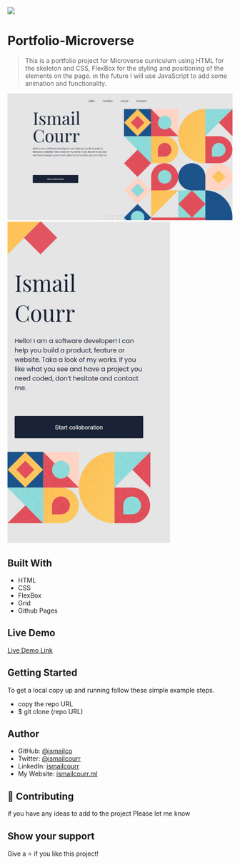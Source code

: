 ![](https://img.shields.io/badge/Microverse-blueviolet)

# Portfolio-Microverse

> This is a portfolio project for Microverse curriculum using HTML for the skeleton and CSS, FlexBox for the styling and positioning of the elements on the page. in the future I will use JavaScript to add some animation and functionality.

![screenshot](img/screenshot2.png)
![screenshot](img/screenshot.png)

## Built With

- HTML
- CSS
- FlexBox
- Grid
- Github Pages

## Live Demo

[Live Demo Link](https://ismailco.github.io/Microverse_Portfolio_bootstrap/)

## Getting Started

To get a local copy up and running follow these simple example steps.

- copy the repo URL
- $ git clone (repo URL)

## Author

- GitHub: [@ismailco](https://github.com/Ismailco)
- Twitter: [@ismailcourr](https://www.twitter.com/ismailcourr)
- LinkedIn: [ismailcourr](https://www.linkedin.com/in/ismailcourr/)
- My Website: [ismailcourr.ml](https://www.ismailcourr.ml)

## 🤝 Contributing

if you have any ideas to add to the project Please let me know

## Show your support

Give a ⭐️ if you like this project!
